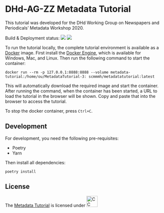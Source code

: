 # DHd-AG-ZZ Metadata Tutorial

This tutorial was developed for the DHd Working Group on Newspapers and Periodicals’ Metadata Workshop 2020.

Build & Deployment status: ![](https://github.com/mmh352/metadata-tutorial/workflows/Build/badge.svg) ![](https://github.com/mmh352/metadata-tutorial/workflows/Deployment/badge.svg)

To run the tutorial locally, the complete tutorial environment is available as a [Docker](https://www.docker.com) image. First install the [Docker Engine](https://www.docker.com/get-started), which is available for Windows, Mac, and Linux. Then run the following command to start the container:

```
docker run --rm -p 127.0.0.1:8888:8888 --volume metadata-tutorial:/home/ou/MetadataTutorial-3: scmmmh/metadatatutorial:latest
```

This will automatically download the required image and start the container. After running the command, when the container has been started, a URL to load the tutorial in the browser will be shown. Copy and paste that into the browser to access the tutorial.

To stop the docker container, press ``Ctrl+C``.

## Development

For development, you need the following pre-requisites:

* Poetry
* Yarn

Then install all dependencies:

```
poetry install
```

## License

The [Metadata Tutorial](https://github.com/mmh352/metadata-tutorial) is licensed under [<img src="https://mirrors.creativecommons.org/presskit/buttons/88x31/png/by-sa.png" alt="CC BY-SA 4.0" height="36"/>](https://creativecommons.org/licenses/by-sa/4.0/)
